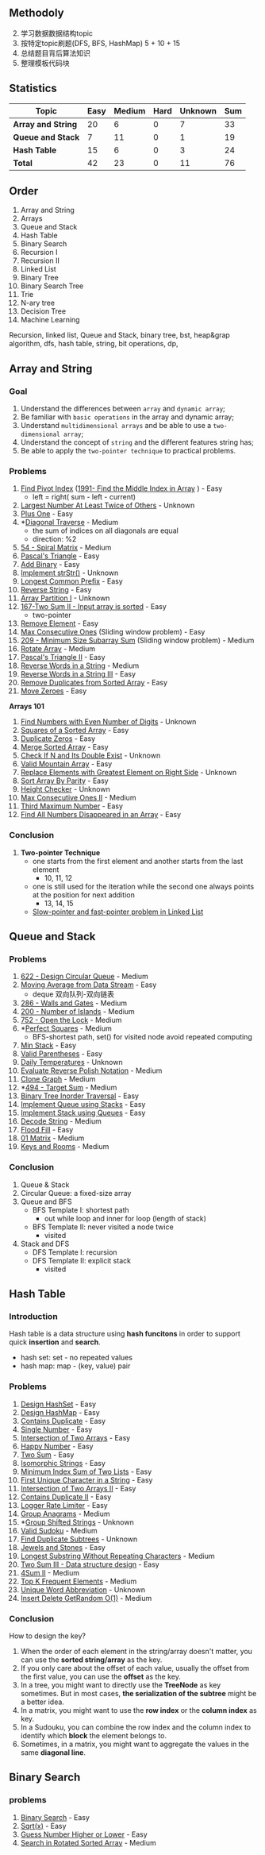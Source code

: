 ## Methodoly

2. 学习数据数据结构topic
3. 按特定topic刷题(DFS, BFS, HashMap)  5 + 10 + 15
3. 总结题目背后算法知识
4. 整理模板代码块



## Statistics

| Topic                | Easy | Medium | Hard | Unknown | Sum  |
| -------------------- | ---- | ------ | :--- | ------- | ---- |
| **Array and String** | 20   | 6      | 0    | 7       | 33   |
| **Queue and Stack**  | 7    | 11     | 0    | 1       | 19   |
| **Hash Table**       | 15   | 6      | 0    | 3       | 24   |
| **Total**            | 42   | 23     | 0    | 11      | 76   |

## Order

1. Array and String
2. Arrays
3. Queue and Stack
4. Hash Table
5. Binary Search
6. Recursion I
7. Recursion II
8. Linked List
9. Binary Tree
10. Binary Search Tree
11. Trie
12. N-ary tree
13. Decision Tree
14. Machine Learning



Recursion, linked list, Queue and Stack,  binary tree, bst, heap&grap algorithm, dfs, hash table, string, bit operations, dp, 



## Array and String

### Goal

1. Understand the differences between `array` and `dynamic array`;
2. Be familiar with `basic operations` in the array and dynamic array;
3. Understand `multidimensional arrays` and be able to use a `two-dimensional array`;
4. Understand the concept of `string` and the different features string has;
5. Be able to apply the `two-pointer technique` to practical problems.

### Problems

1.  [Find Pivot Index](https://leetcode.com/explore/learn/card/array-and-string/201/introduction-to-array/1144/) ([1991- Find the Middle Index in Array](https://leetcode.com/problems/find-the-middle-index-in-array/) ) - Easy
    - left = right( sum - left - current)
2.  [Largest Number At Least Twice of Others](https://leetcode.com/explore/learn/card/array-and-string/201/introduction-to-array/1147/) - Unknown
3.  [Plus One](https://leetcode.com/explore/learn/card/array-and-string/201/introduction-to-array/1148/) - Easy
4.  *[Diagonal Traverse](https://leetcode.com/explore/learn/card/array-and-string/202/introduction-to-2d-array/1167/) - Medium
    - the sum of indices on all diagonals are equal
    - direction: %2
5.  [54 - Spiral Matrix](https://leetcode.com/problems/spiral-matrix/) - Medium
6.  [Pascal's Triangle](https://leetcode.com/explore/learn/card/array-and-string/202/introduction-to-2d-array/1170/) - Easy
7.  [Add Binary](https://leetcode.com/explore/learn/card/array-and-string/203/introduction-to-string/1160/) - Easy
8.  [Implement strStr()](https://leetcode.com/explore/learn/card/array-and-string/203/introduction-to-string/1161/) - Unknown
9.  [Longest Common Prefix](https://leetcode.com/explore/learn/card/array-and-string/203/introduction-to-string/1162/) - Easy
10.  [Reverse String](https://leetcode.com/explore/learn/card/array-and-string/205/array-two-pointer-technique/1183/) - Easy
11.  [Array Partition I](https://leetcode.com/explore/learn/card/array-and-string/205/array-two-pointer-technique/1154/) - Unknown
12. [167-Two Sum II - Input array is sorted](https://leetcode.com/problems/two-sum-ii-input-array-is-sorted/) - Easy
    - two-pointer
13. [Remove Element](https://leetcode.com/explore/learn/card/array-and-string/205/array-two-pointer-technique/1151/) - Easy
14. [Max Consecutive Ones](https://leetcode.com/explore/learn/card/array-and-string/205/array-two-pointer-technique/1301/) (Sliding window problem) - Easy
15. [209 - Minimum Size Subarray Sum](https://leetcode.com/problems/minimum-size-subarray-sum/) (Sliding window problem) - Medium
16.  [Rotate Array](https://leetcode.com/explore/learn/card/array-and-string/204/conclusion/1182/) - Medium
17.  [Pascal's Triangle II](https://leetcode.com/explore/learn/card/array-and-string/204/conclusion/1171/) - Easy
18.  [Reverse Words in a String](https://leetcode.com/explore/learn/card/array-and-string/204/conclusion/1164/) - Medium
19.  [Reverse Words in a String III](https://leetcode.com/explore/learn/card/array-and-string/204/conclusion/1165/) - Easy
20.  [Remove Duplicates from Sorted Array](https://leetcode.com/explore/learn/card/array-and-string/204/conclusion/1173/) - Easy
21.  [Move Zeroes](https://leetcode.com/explore/learn/card/array-and-string/204/conclusion/1174/) - Easy

**Arrays 101**

1. [Find Numbers with Even Number of Digits](https://leetcode.com/explore/learn/card/fun-with-arrays/521/introduction/3237/) - Unknown
2. [Squares of a Sorted Array](https://leetcode.com/problems/squares-of-a-sorted-array/) - Easy
3. [Duplicate Zeros](https://leetcode.com/problems/duplicate-zeros/) - Easy
4. [Merge Sorted Array](https://leetcode.com/problems/merge-sorted-array/) - Easy
5. [Check If N and Its Double Exist](https://leetcode.com/explore/learn/card/fun-with-arrays/527/searching-for-items-in-an-array/3250/) - Unknown
6. [Valid Mountain Array](https://leetcode.com/problems/valid-mountain-array/) - Easy
7. [Replace Elements with Greatest Element on Right Side](https://leetcode.com/explore/learn/card/fun-with-arrays/511/in-place-operations/3259/) - Unknown
8. [Sort Array By Parity](https://leetcode.com/problems/sort-array-by-parity/) - Easy
9. [Height Checker](https://leetcode.com/explore/learn/card/fun-with-arrays/523/conclusion/3228/) - Unknown
10. [Max Consecutive Ones II](https://leetcode.com/problems/max-consecutive-ones-ii/) - Medium
11. [Third Maximum Number](https://leetcode.com/problems/third-maximum-number/) - Easy
12. [Find All Numbers Disappeared in an Array](https://leetcode.com/problems/find-all-numbers-disappeared-in-an-array/) - Easy

### Conclusion

1. **Two-pointer Technique**
   - one starts from the first element and another starts from the last element
     - 10, 11, 12
   - one is still used for the iteration while the second one always points at the position for next addition
     - 13, 14, 15
   - [Slow-pointer and fast-pointer problem in Linked List](https://leetcode.com/explore/learn/card/linked-list/214/linked-list-two-pointer/)



## Queue and Stack

### Problems

1. [622 - Design Circular Queue](https://leetcode.com/problems/design-circular-queue/) - Medium
2. [Moving Average from Data Stream](https://leetcode.com/explore/learn/card/queue-stack/228/first-in-first-out-data-structure/1368/) - Easy
   - deque 双向队列-双向链表
3. [286 - Walls and Gates](https://leetcode.com/problems/walls-and-gates/) - Medium
4. [200 - Number of Islands](https://leetcode.com/problems/number-of-islands/) - Medium
5. [752 - Open the Lock](https://leetcode.com/problems/open-the-lock/) - Medium
6. *[Perfect Squares](https://leetcode.com/explore/learn/card/queue-stack/231/practical-application-queue/1371/) \- Medium
   - BFS-shortest path, set() for visited node avoid repeated computing
7. [Min Stack](https://leetcode.com/explore/learn/card/queue-stack/230/usage-stack/1360/) - Easy
8. [Valid Parentheses](https://leetcode.com/explore/learn/card/queue-stack/230/usage-stack/1361/) - Easy
9. [Daily Temperatures](https://leetcode.com/explore/learn/card/queue-stack/230/usage-stack/1363/) - Unknown
10. [Evaluate Reverse Polish Notation](https://leetcode.com/explore/learn/card/queue-stack/230/usage-stack/1394/) \- Medium
11. [Clone Graph](https://leetcode.com/explore/learn/card/queue-stack/232/practical-application-stack/1392/) \- Medium
12. *[494 - Target Sum](https://leetcode.com/problems/target-sum/) \- Medium
13. [Binary Tree Inorder Traversal](https://leetcode.com/explore/learn/card/queue-stack/232/practical-application-stack/1383/) - Easy
14. [Implement Queue using Stacks](https://leetcode.com/explore/learn/card/queue-stack/239/conclusion/1386/) - Easy
15. [Implement Stack using Queues](https://leetcode.com/explore/learn/card/queue-stack/239/conclusion/1387/) - Easy
16. [Decode String](https://leetcode.com/explore/learn/card/queue-stack/239/conclusion/1379/) \- Medium
17. [Flood Fill](https://leetcode.com/explore/learn/card/queue-stack/239/conclusion/1393/) - Easy
18. [01 Matrix](https://leetcode.com/explore/learn/card/queue-stack/239/conclusion/1388/) \- Medium
19. [Keys and Rooms](https://leetcode.com/explore/learn/card/queue-stack/239/conclusion/1391/) \- Medium



### Conclusion

1. Queue & Stack
2. Circular Queue: a fixed-size array
3. Queue and BFS
   - BFS Template I: shortest path
     - out while loop and inner for loop (length of stack)
   - BFS Template II: never visited a node twice
     - visited
4. Stack and DFS
   - DFS Template I: recursion
   - DFS Template II: explicit stack
     - visited 



## Hash Table

### Introduction

Hash table is a data structure using **hash funcitons** in order to support quick **insertion** and **search**.

- hash set: set - no repeated values
- hash map: map - (key, value) pair

### Problems

1. [Design HashSet](https://leetcode.com/explore/learn/card/hash-table/182/practical-applications/1139/) - Easy
2. [Design HashMap](https://leetcode.com/explore/learn/card/hash-table/182/practical-applications/1140/) - Easy
3. [Contains Duplicate](https://leetcode.com/explore/learn/card/hash-table/183/combination-with-other-algorithms/1112/) - Easy
4. [Single Number](https://leetcode.com/explore/learn/card/hash-table/183/combination-with-other-algorithms/1176/) - Easy
5. [Intersection of Two Arrays](https://leetcode.com/explore/learn/card/hash-table/183/combination-with-other-algorithms/1105/) - Easy
6. [Happy Number](https://leetcode.com/explore/learn/card/hash-table/183/combination-with-other-algorithms/1131/) - Easy
7. [Two Sum](https://leetcode.com/problems/two-sum/) - Easy
8. [Isomorphic Strings](https://leetcode.com/problems/isomorphic-strings/) - Easy
9. [Minimum Index Sum of Two Lists](https://leetcode.com/problems/minimum-index-sum-of-two-lists/) - Easy
10. [First Unique Character in a String](https://leetcode.com/problems/first-unique-character-in-a-string/) - Easy
11. [Intersection of Two Arrays II](https://leetcode.com/problems/intersection-of-two-arrays-ii/) - Easy
12. [Contains Duplicate II](https://leetcode.com/problems/contains-duplicate-ii/) - Easy
13. [Logger Rate Limiter](https://leetcode.com/problems/logger-rate-limiter/) - Easy
14. [Group Anagrams](https://leetcode.com/problems/group-anagrams/) - Medium
15. *[Group Shifted Strings](https://leetcode.com/explore/learn/card/hash-table/185/hash_table_design_the_key/1125/) - Unknown
16. [Valid Sudoku](https://leetcode.com/problems/valid-sudoku/) - Medium
17. [Find Duplicate Subtrees](https://leetcode.com/explore/learn/card/hash-table/185/hash_table_design_the_key/1127/) - Unknown
18. [Jewels and Stones](https://leetcode.com/problems/jewels-and-stones/) - Easy
19. [Longest Substring Without Repeating Characters](https://leetcode.com/problems/longest-substring-without-repeating-characters/) - Medium
20. [Two Sum III - Data structure design](https://leetcode.com/problems/two-sum-iii-data-structure-design/) - Easy
21. [4Sum II](https://leetcode.com/problems/4sum-ii/) - Medium
22. [Top K Frequent Elements](https://leetcode.com/problems/top-k-frequent-elements/) - Medium
23. [Unique Word Abbreviation](https://leetcode.com/explore/learn/card/hash-table/187/conclusion-hash-table/1137/) - Unknown
24. [Insert Delete GetRandom O(1)](https://leetcode.com/problems/insert-delete-getrandom-o1/) - Medium

### Conclusion

How to design the key?

1. When the order of each element in the string/array doesn't matter, you can use the **sorted string/array** as the key.
2. If you only care about the offset of each value, usually the offset from the first value, you can use the **offset** as the key.
3. In a tree, you might want to directly use the **TreeNode** as key sometimes. But in most cases, **the serialization of the subtree** might be a better idea.
4. In a matrix, you might want to use the **row index** or the **column index** as key.
5. In a Sudouku, you can combine the row index and the column index to identify which **block** the element belongs to.
6. Sometimes, in a matrix, you might want to aggregate the values in the same **diagonal line**.

## Binary Search

### problems

1. [Binary Search](https://leetcode.com/problems/binary-search/) - Easy
2. [Sqrt(x)](https://leetcode.com/problems/sqrtx/) - Easy
3. [Guess Number Higher or Lower](https://leetcode.com/problems/guess-number-higher-or-lower/) - Easy
4. [Search in Rotated Sorted Array](https://leetcode.com/problems/search-in-rotated-sorted-array/) - Medium